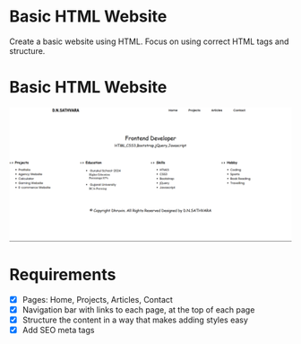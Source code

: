 # Basic HTML Website

Create a basic website using HTML. Focus on using correct HTML tags and structure.

# Basic HTML Website

[![Alt text for image](../assests/images/2.png)](../assests/images/2.png)



# Requirements

- [x] Pages: Home, Projects, Articles, Contact
- [x] Navigation bar with links to each page, at the top of each page
- [x] Structure the content in a way that makes adding styles easy
- [x] Add SEO meta tags

